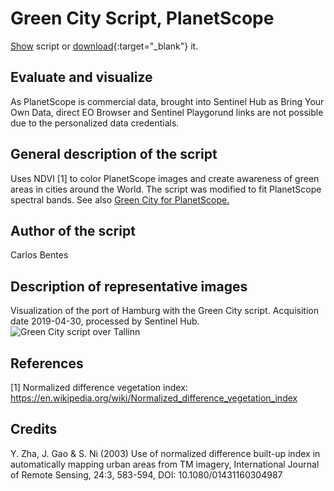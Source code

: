 # Green City Script, PlanetScope

<a href="#" id='togglescript'>Show</a> script or [download](script.js){:target="_blank"} it.
<div id='script_view' style="display:none">
{% highlight javascript %}
      {% include_relative script.js %}
{% endhighlight %}
</div>

## Evaluate and visualize

As PlanetScope is commercial data, brought into Sentinel Hub as Bring Your Own Data, direct EO Browser and Sentinel Playgorund links are not possible due to the personalized data credentials. 

## General description of the script

Uses NDVI [1] to color PlanetScope images and create awareness of green areas in cities around the World. The script was modified to fit PlanetScope spectral bands. 
See also <a href="https://custom-scripts.sentinel-hub.com/sentinel-2/green_city/#">Green City for PlanetScope.</a> 

## Author of the script

Carlos Bentes

## Description of representative images

Visualization of the port of Hamburg with the Green City script. Acquisition date 2019-04-30, processed by Sentinel Hub. 
![Green City script over Tallinn](fig/fig1.jpg)

## References

[1] Normalized difference vegetation index: 
https://en.wikipedia.org/wiki/Normalized_difference_vegetation_index

## Credits

Y. Zha, J. Gao & S. Ni (2003) Use of normalized difference built-up index in automatically mapping urban areas from TM imagery, International Journal of Remote Sensing, 24:3, 583-594, DOI: 10.1080/01431160304987
